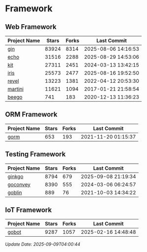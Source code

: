 # Framework

## Web Framework
| Project Name | Stars | Forks | Last Commit |
| ------------ | ----- | ----- | ----------- |
| [gin](https://github.com/gin-gonic/gin) | 83924 | 8314 | 2025-08-06 14:16:53 |
| [echo](https://github.com/labstack/echo) | 31516 | 2288 | 2025-08-29 14:53:06 |
| [kit](https://github.com/go-kit/kit) | 27311 | 2451 | 2024-03-13 13:42:15 |
| [iris](https://github.com/kataras/iris) | 25573 | 2477 | 2025-08-16 19:52:50 |
| [revel](https://github.com/revel/revel) | 13223 | 1381 | 2022-04-12 20:53:30 |
| [martini](https://github.com/go-martini/martini) | 11621 | 1094 | 2017-01-21 21:58:54 |
| [beego](https://github.com/astaxie/beego) | 741 | 183 | 2020-12-13 11:36:23 |

## ORM Framework
| Project Name | Stars | Forks | Last Commit |
| ------------ | ----- | ----- | ----------- |
| [gorm](https://github.com/jinzhu/gorm) | 653 | 193 | 2021-11-20 01:15:37 |

## Testing Framework
| Project Name | Stars | Forks | Last Commit |
| ------------ | ----- | ----- | ----------- |
| [ginkgo](https://github.com/onsi/ginkgo) | 8794 | 679 | 2025-09-08 21:19:34 |
| [goconvey](https://github.com/smartystreets/goconvey) | 8390 | 555 | 2024-03-06 06:24:57 |
| [goblin](https://github.com/franela/goblin) | 889 | 76 | 2021-10-03 14:34:22 |

## IoT Framework
| Project Name | Stars | Forks | Last Commit |
| ------------ | ----- | ----- | ----------- |
| [gobot](https://github.com/hybridgroup/gobot) | 9287 | 1057 | 2025-02-16 14:48:48 |

*Update Date: 2025-09-09T04:00:44*
